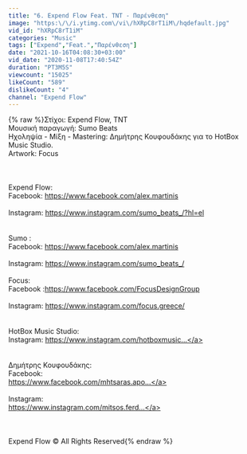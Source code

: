 ```yaml
---
title: "6. Expend Flow Feat. TNT - Παρένθεση"
image: "https:\/\/i.ytimg.com\/vi\/hXRpC8rT1iM\/hqdefault.jpg"
vid_id: "hXRpC8rT1iM"
categories: "Music"
tags: ["Expend","Feat.","Παρένθεση"]
date: "2021-10-16T04:08:30+03:00"
vid_date: "2020-11-08T17:40:54Z"
duration: "PT3M5S"
viewcount: "15025"
likeCount: "589"
dislikeCount: "4"
channel: "Expend Flow"
---
```

{% raw %}Στίχοι: Expend Flow, ΤNT<br />Μουσική παραγωγή: Sumo Beats<br />Ηχοληψία - Μίξη - Mastering: Δημήτρης Κουφουδάκης  για το HotBox Music Studio.<br />Artwork: Focus<br /><br /><br /><br />Expend Flow:<br />Facebook: <a rel="nofollow" target="blank" href="https://www.facebook.com/alex.martinis">https://www.facebook.com/alex.martinis</a><br /><br />Instagram: <a rel="nofollow" target="blank" href="https://www.instagram.com/sumo_beats_/?hl=el">https://www.instagram.com/sumo_beats_/?hl=el</a><br /><br /><br />Sumo :<br />Facebook: <a rel="nofollow" target="blank" href="https://www.facebook.com/alex.martinis">https://www.facebook.com/alex.martinis</a><br /><br />Instagram: <a rel="nofollow" target="blank" href="https://www.instagram.com/sumo_beats_/">https://www.instagram.com/sumo_beats_/</a><br /><br />Focus:<br />Facebook :<a rel="nofollow" target="blank" href="https://www.facebook.com/FocusDesignGroup">https://www.facebook.com/FocusDesignGroup</a><br /><br />Instagram: <a rel="nofollow" target="blank" href="https://www.instagram.com/focus.greece/">https://www.instagram.com/focus.greece/</a><br /><br /><br />HotBox Music Studio:<br />Instagram: <a rel="nofollow" target="blank" href="https://www.instagram.com/hotboxmusic...">https://www.instagram.com/hotboxmusic...</a><br /><br /><br />Δημήτρης Κουφουδάκης:<br />Facebook: <br /><a rel="nofollow" target="blank" href="https://www.facebook.com/mhtsaras.apo...">https://www.facebook.com/mhtsaras.apo...</a><br /><br />Instagram: <br /><a rel="nofollow" target="blank" href="https://www.instagram.com/mitsos.ferd...">https://www.instagram.com/mitsos.ferd...</a><br /><br /><br /><br />Expend Flow © All Rights Reserved{% endraw %}

